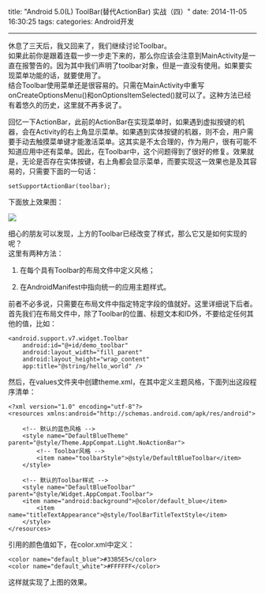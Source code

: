 title: "Android 5.0(L) ToolBar(替代ActionBar) 实战（四）"
date: 2014-11-05 16:30:25
tags:
categories: Android开发

---

休息了三天后，我又回来了，我们继续讨论Toolbar。  
如果此前你是跟着连载一步一步走下来的，那么你应该会注意到MainActivity是一直在报警告的。因为其中我们声明了toolbar对象，但是一直没有使用。如果要实现菜单功能的话，就要使用了。  
结合Toolbar使用菜单还是很容易的。只需在MainActivity中重写onCreateOptionsMenu()和onOptionsItemSelected()就可以了。这种方法已经有着悠久的历史，这里就不再多说了。  

<!--more-->

回忆一下ActionBar，此前的ActionBar在实现菜单时，如果遇到虚拟按键的机器，会在Activity的右上角显示菜单。如果遇到实体按键的机器，则不会，用户需要手动去触摸菜单键才能激活菜单。这其实是不太合理的，作为用户，很有可能不知道应用中还有菜单。因此，在Toolbar中，这个问题得到了很好的修复。效果就是，无论是否存在实体按键，右上角都会显示菜单，而要实现这一效果也是及其容易的，只需要下面的一句话：  

    setSupportActionBar(toolbar);  

下面放上效果图：

![](http://i.imgur.com/H0uG20t.jpg)

细心的朋友可以发现，上方的Toolbar已经改变了样式，那么它又是如何实现的呢？  
这里有两种方法：  

1. 在每个具有Toolbar的布局文件中定义风格；  

2. 在AndroidManifest中指向统一的应用主题样式。  

前者不必多说，只需要在布局文件中指定特定字段的值就好。这里详细说下后者。  
首先我们在布局文件中，除了Toolbar的位置、标题文本和ID外，不要给定任何其他的值，比如：  

	<android.support.v7.widget.Toolbar  
       	android:id="@+id/demo_toolbar"  
       	android:layout_width="fill_parent"  
       	android:layout_height="wrap_content"  
       	app:title="@string/hello_world" />  

然后，在values文件夹中创建theme.xml，在其中定义主题风格，下面列出这段程序清单：  

    <?xml version="1.0" encoding="utf-8"?>  
	<resources xmlns:android="http://schemas.android.com/apk/res/android">  
  
    	<!-- 默认的蓝色风格 -->  
    	<style name="DefaultBlueTheme" parent="@style/Theme.AppCompat.Light.NoActionBar">  
        	<!-- Toolbar风格 -->  
        	<item name="toolbarStyle">@style/DefaultBlueToolbar</item>  
    	</style>  
  
    	<!-- 默认的Toolbar样式 -->  
    	<style name="DefaultBlueToolbar" parent="@style/Widget.AppCompat.Toolbar">  
        <item name="android:background">@color/default_blue</item>  
        	<item name="titleTextAppearance">@style/ToolBarTitleTextStyle</item>  
    	</style>  
	</resources>  

引用的颜色值如下，在color.xml中定义：

    <color name="default_blue">#33B5E5</color>  
	<color name="default_white">#FFFFFF</color> 

这样就实现了上图的效果。   